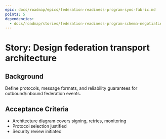 ```yaml
---
epic: docs/roadmap/epics/federation-readiness-program-sync-fabric.md
points: 5
dependencies:
  - docs/roadmap/stories/federation-readiness-program-schema-negotiation-02-dsl-draft.md
---
```

# Story: Design federation transport architecture

## Background
Define protocols, message formats, and reliability guarantees for outbound/inbound federation events.

## Acceptance Criteria
- Architecture diagram covers signing, retries, monitoring
- Protocol selection justified
- Security review initiated
